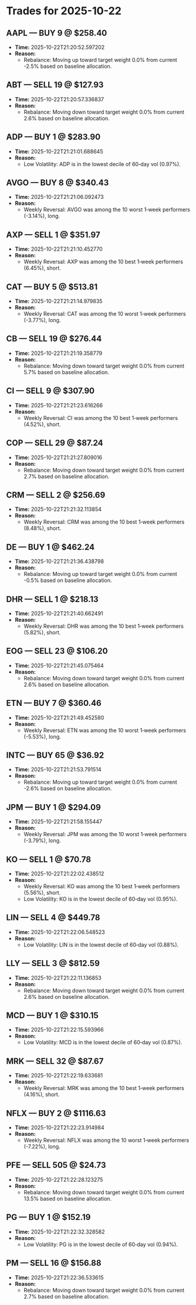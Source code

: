 # Trades for 2025-10-22

## AAPL — BUY 9 @ $258.40
- **Time:** 2025-10-22T21:20:52.597202
- **Reason:**
  - Rebalance: Moving up toward target weight 0.0% from current -2.5% based on baseline allocation.

## ABT — SELL 19 @ $127.93
- **Time:** 2025-10-22T21:20:57.336837
- **Reason:**
  - Rebalance: Moving down toward target weight 0.0% from current 2.6% based on baseline allocation.

## ADP — BUY 1 @ $283.90
- **Time:** 2025-10-22T21:21:01.688645
- **Reason:**
  - Low Volatility: ADP is in the lowest decile of 60‑day vol (0.97%).

## AVGO — BUY 8 @ $340.43
- **Time:** 2025-10-22T21:21:06.092473
- **Reason:**
  - Weekly Reversal: AVGO was among the 10 worst 1‑week performers (-3.14%), long.

## AXP — SELL 1 @ $351.97
- **Time:** 2025-10-22T21:21:10.452770
- **Reason:**
  - Weekly Reversal: AXP was among the 10 best 1‑week performers (6.45%), short.

## CAT — BUY 5 @ $513.81
- **Time:** 2025-10-22T21:21:14.979835
- **Reason:**
  - Weekly Reversal: CAT was among the 10 worst 1‑week performers (-3.77%), long.

## CB — SELL 19 @ $276.44
- **Time:** 2025-10-22T21:21:19.358779
- **Reason:**
  - Rebalance: Moving down toward target weight 0.0% from current 5.7% based on baseline allocation.

## CI — SELL 9 @ $307.90
- **Time:** 2025-10-22T21:21:23.616266
- **Reason:**
  - Weekly Reversal: CI was among the 10 best 1‑week performers (4.52%), short.

## COP — SELL 29 @ $87.24
- **Time:** 2025-10-22T21:21:27.809016
- **Reason:**
  - Rebalance: Moving down toward target weight 0.0% from current 2.7% based on baseline allocation.

## CRM — SELL 2 @ $256.69
- **Time:** 2025-10-22T21:21:32.113854
- **Reason:**
  - Weekly Reversal: CRM was among the 10 best 1‑week performers (8.48%), short.

## DE — BUY 1 @ $462.24
- **Time:** 2025-10-22T21:21:36.438798
- **Reason:**
  - Rebalance: Moving up toward target weight 0.0% from current -0.5% based on baseline allocation.

## DHR — SELL 1 @ $218.13
- **Time:** 2025-10-22T21:21:40.662491
- **Reason:**
  - Weekly Reversal: DHR was among the 10 best 1‑week performers (5.82%), short.

## EOG — SELL 23 @ $106.20
- **Time:** 2025-10-22T21:21:45.075464
- **Reason:**
  - Rebalance: Moving down toward target weight 0.0% from current 2.6% based on baseline allocation.

## ETN — BUY 7 @ $360.46
- **Time:** 2025-10-22T21:21:49.452580
- **Reason:**
  - Weekly Reversal: ETN was among the 10 worst 1‑week performers (-5.53%), long.

## INTC — BUY 65 @ $36.92
- **Time:** 2025-10-22T21:21:53.791514
- **Reason:**
  - Rebalance: Moving up toward target weight 0.0% from current -2.6% based on baseline allocation.

## JPM — BUY 1 @ $294.09
- **Time:** 2025-10-22T21:21:58.155447
- **Reason:**
  - Weekly Reversal: JPM was among the 10 worst 1‑week performers (-3.79%), long.

## KO — SELL 1 @ $70.78
- **Time:** 2025-10-22T21:22:02.438512
- **Reason:**
  - Weekly Reversal: KO was among the 10 best 1‑week performers (5.56%), short.
  - Low Volatility: KO is in the lowest decile of 60‑day vol (0.95%).

## LIN — SELL 4 @ $449.78
- **Time:** 2025-10-22T21:22:06.548523
- **Reason:**
  - Low Volatility: LIN is in the lowest decile of 60‑day vol (0.88%).

## LLY — SELL 3 @ $812.59
- **Time:** 2025-10-22T21:22:11.136853
- **Reason:**
  - Rebalance: Moving down toward target weight 0.0% from current 2.6% based on baseline allocation.

## MCD — BUY 1 @ $310.15
- **Time:** 2025-10-22T21:22:15.593966
- **Reason:**
  - Low Volatility: MCD is in the lowest decile of 60‑day vol (0.87%).

## MRK — SELL 32 @ $87.67
- **Time:** 2025-10-22T21:22:19.633681
- **Reason:**
  - Weekly Reversal: MRK was among the 10 best 1‑week performers (4.16%), short.

## NFLX — BUY 2 @ $1116.63
- **Time:** 2025-10-22T21:22:23.914984
- **Reason:**
  - Weekly Reversal: NFLX was among the 10 worst 1‑week performers (-7.22%), long.

## PFE — SELL 505 @ $24.73
- **Time:** 2025-10-22T21:22:28.123275
- **Reason:**
  - Rebalance: Moving down toward target weight 0.0% from current 13.5% based on baseline allocation.

## PG — BUY 1 @ $152.19
- **Time:** 2025-10-22T21:22:32.328582
- **Reason:**
  - Low Volatility: PG is in the lowest decile of 60‑day vol (0.94%).

## PM — SELL 16 @ $156.88
- **Time:** 2025-10-22T21:22:36.533615
- **Reason:**
  - Rebalance: Moving down toward target weight 0.0% from current 2.7% based on baseline allocation.

